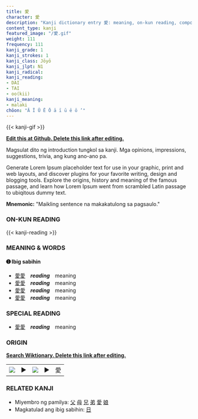 ```yaml
---
title: 愛
character: 愛
description: "Kanji dictionary entry 愛: meaning, on-kun reading, compounds, origin, related kanji"
content_type: kanji
featured_image: "/愛.gif"
weight: 111
frequency: 111
kanji_grade: 1
kanji_strokes: 1
kanji_class: Jōyō
kanji_jlpt: N1
kanji_radical: 
kanji_reading: 
- DAI
- TAI
- oo(kii)
kanji_meaning:
- malaki
chōon: "Ā Ī Ū Ē Ō ā ī ū ē ō ’"
---
```

[//]: # (Don't edit the line below. Kanji animated GIF code is automatically generated.)
{{< kanji-gif >}}

[//]: # (Edit below this line.)

**[Edit this at Github. Delete this link after editing.](https://github.com/tim0g/tim/tree/main/content/kanji/愛/index.md)**

Magsulat dito ng introduction tungkol sa kanji. Mga opinions, impressions, suggestions, trivia, ang kung ano-ano pa.

Generate Lorem Ipsum placeholder text for use in your graphic, print and web layouts, and discover plugins for your favorite writing, design and blogging tools. Explore the origins, history and meaning of the famous passage, and learn how Lorem Ipsum went from scrambled Latin passage to ubiqitous dummy text.
 
**Mnemonic:** "Maikling sentence na makakatulong sa pagsaulo."

### ON-KUN READING

[//]: # (Don't edit the line below. ON-KUN READING code is automatically generated.)
{{< kanji-reading >}}

### MEANING & WORDS

#### ➊ **Ibig sabihin**
  - [愛](../愛)[愛](../愛)　***reading***　meaning
  - [愛](../愛)[愛](../愛)　***reading***　meaning
  - [愛](../愛)[愛](../愛)　***reading***　meaning
  - [愛](../愛)[愛](../愛)　***reading***　meaning

### SPECIAL READING
  - [愛](../愛)[愛](../愛)　***reading***　meaning

### ORIGIN

**[Search Wiktionary. Delete this link after editing.](https://wiktionary.org/wiki/愛)**
<table class="kanji-table"><tr><td>
<img src="60px-愛-bronze.svg.png">
</td><td>▶</td><td>
<img src="60px-愛-oracle.svg.png">
</td><td>▶</td>
<td class="kanji-origin">愛</td>
</tr></table>

### RELATED KANJI
- Miyembro ng pamilya: [父](../父) [母](../母) [兄](../兄) [弟](../弟) [愛](../愛) [娘](../娘)
- Magkatulad ang ibig sabihin: [日](../日)
